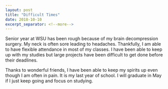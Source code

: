 ```yaml
---
layout: post
title: "Difficult Times"
date: 2018-10-10
excerpt_separator: <!--more-->
---
```


Senior year at WSU has been rough because of my brain decompression surgery. My neck is often sore leading to headaches. Thankfully, I am able to have flexible attendance in most of my classes. I have been able to keep up with my studies but large projects have been difficult to get done before their deadlines.
<!--more-->

Thanks to wonderful friends, I have been able to keep my spirits up even though I am often in pain. It is my last year of school. I will graduate in May if I just keep going and focus on studying.
